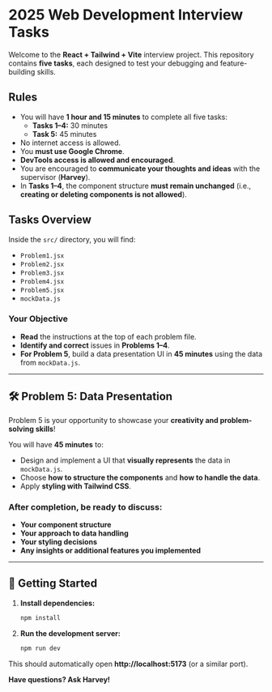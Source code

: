 # 2025 Web Development Interview Tasks

Welcome to the **React + Tailwind + Vite** interview project. This repository contains **five tasks**, each designed to test your debugging and feature-building skills.

## Rules

- You will have **1 hour and 15 minutes** to complete all five tasks:
  - **Tasks 1–4:** 30 minutes
  - **Task 5:** 45 minutes
- No internet access is allowed.
- You **must use Google Chrome**.
- **DevTools access is allowed and encouraged**.
- You are encouraged to **communicate your thoughts and ideas** with the supervisor (**Harvey**).
- In **Tasks 1–4**, the component structure **must remain unchanged** (i.e., **creating or deleting components is not allowed**).

## Tasks Overview

Inside the `src/` directory, you will find:

- `Problem1.jsx`
- `Problem2.jsx`
- `Problem3.jsx`
- `Problem4.jsx`
- `Problem5.jsx`
- `mockData.js`

### Your Objective

- **Read** the instructions at the top of each problem file.
- **Identify and correct** issues in **Problems 1–4**.
- **For Problem 5**, build a data presentation UI in **45 minutes** using the data from `mockData.js`.

---

## 🛠 Problem 5: Data Presentation

Problem 5 is your opportunity to showcase your **creativity and problem-solving skills**!

You will have **45 minutes** to:

- Design and implement a UI that **visually represents** the data in `mockData.js`.
- Choose **how to structure the components** and **how to handle the data**.
- Apply **styling with Tailwind CSS**.

### After completion, be ready to discuss:

- **Your component structure**
- **Your approach to data handling**
- **Your styling decisions**
- **Any insights or additional features you implemented**

---

## 🚀 Getting Started

1. **Install dependencies:**

   ```bash
   npm install
   ```

2. **Run the development server:**

   ```bash
   npm run dev
   ```

This should automatically open **http://localhost:5173** (or a similar port).

**Have questions? Ask Harvey!**
